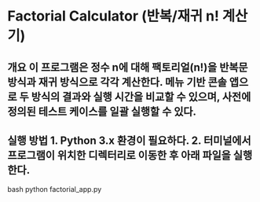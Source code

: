 # Factorial Calculator (반복/재귀 n! 계산기) 
## 개요 이 프로그램은 정수 n에 대해 팩토리얼(n!)을 반복문 방식과 재귀 방식으로 각각 계산한다. 메뉴 기반 콘솔 앱으로 두 방식의 결과와 실행 시간을 비교할 수 있으며, 사전에 정의된 테스트 케이스를 일괄 실행할 수 있다. 
## 실행 방법 1. Python 3.x 환경이 필요하다. 2. 터미널에서 프로그램이 위치한 디렉터리로 이동한 후 아래 파일을 실행한다.
bash
   python factorial_app.py
